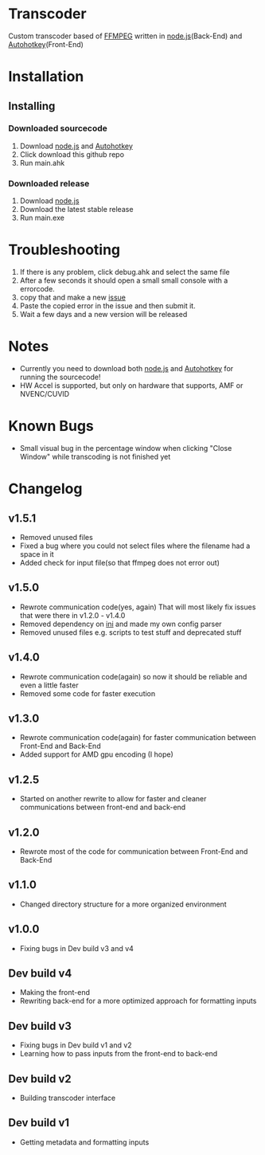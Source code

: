 # Transcoder
Custom transcoder based of [FFMPEG](https://ffmpeg.org/) written in
[node.js](https://nodejs.org/en/)(Back-End) and [Autohotkey](https://www.autohotkey.com/)(Front-End)

# Installation
## Installing
### Downloaded sourcecode
1. Download [node.js](https://nodejs.org/en/) and [Autohotkey](https://www.autohotkey.com/)
2. Click download this github repo
3. Run main.ahk
### Downloaded release
1. Download [node.js](https://nodejs.org/en/)
2. Download the latest stable release
3. Run main.exe
# Troubleshooting
1. If there is any problem, click debug.ahk and select the same file
2. After a few seconds it should open a small small console with a errorcode.
3. copy that and make a new [issue](https://github.com/MierenManz/ahktrans/issues/new)
4. Paste the copied error in the issue and then submit it.
5. Wait a few days and a new version will be released

# Notes
- Currently you need to download both [node.js](https://nodejs.org/en/) and [Autohotkey](https://www.autohotkey.com/) for running the sourcecode!
- HW Accel is supported, but only on hardware that supports, AMF or NVENC/CUVID
# Known Bugs
- Small visual bug in the percentage window when clicking "Close Window" while transcoding is not finished yet
# Changelog
## v1.5.1
- Removed unused files
- Fixed a bug where you could not select files where the filename had a space in it
- Added check for input file(so that ffmpeg does not error out)
## v1.5.0
- Rewrote communication code(yes, again) That will most likely fix issues that were there in v1.2.0 - v1.4.0
- Removed dependency on [ini](https://www.npmjs.com/package/ini) and made my own config parser
- Removed unused files e.g. scripts to test stuff and deprecated stuff

## v1.4.0
- Rewrote communication code(again) so now it should be reliable and even a little faster
- Removed some code for faster execution

## v1.3.0
- Rewrote communication code(again) for faster communication between Front-End and Back-End
- Added support for AMD gpu encoding (I hope)

## v1.2.5
- Started on another rewrite to allow for faster and cleaner communications between front-end and back-end

## v1.2.0
- Rewrote most of the code for communication between Front-End and Back-End

## v1.1.0
- Changed directory structure for a more organized environment

## v1.0.0
- Fixing bugs in Dev build v3 and v4

## Dev build v4
- Making the front-end
- Rewriting back-end for a more optimized approach for formatting inputs

## Dev build v3
- Fixing bugs in Dev build v1 and v2
- Learning how to pass inputs from the front-end to back-end

## Dev build v2
- Building transcoder interface

## Dev build v1
- Getting metadata and formatting inputs